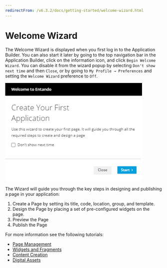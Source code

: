 ```yaml
---
redirectFrom: /v6.3.2/docs/getting-started/welcome-wizard.html
---
```


# Welcome Wizard

The Welcome Wizard is displayed when you first log in to the Application Builder. You can also start it later by going to the top navigation bar in the Application Builder, click on the information icon, and click `Begin Welcome Wizard`. You can disable it from the wizard popup by selecting `Don't show next time` and then `Close`, or by going to `My Profile → Preferences` and setting the `Welcome Wizard` preference to `Off`.

![./img/welcome-wizard.png](./img/welcome-wizard.png)

The Wizard will guide you through the key steps in designing and publishing a page in your application:
1. Create a Page by setting its title, code, location, group, and template.
2. Design the Page by placing a set of pre-configured widgets on the page.
3. Preview the Page
4. Publish the Page

For more information see the following tutorials:
* [Page Management](../../tutorials/compose/page-management.md)
* [Widgets and Fragments](../../tutorials/compose/widgets-fragments.md)
* [Content Creation](../../tutorials/compose/content-tutorial.md)
* [Digital Assets](../../tutorials/compose/digital-assets-tutorial.md)
